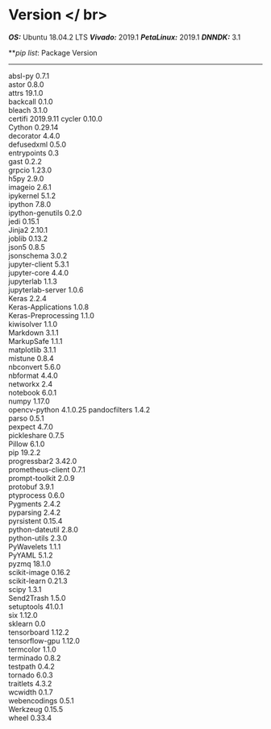 # Version </ br>
***OS:*** Ubuntu 18.04.2 LTS
***Vivado:*** 2019.1
***PetaLinux:*** 2019.1
***DNNDK:*** 3.1

***pip list*:
Package             Version  
------------------- ---------
absl-py             0.7.1    
astor               0.8.0    
attrs               19.1.0   
backcall            0.1.0    
bleach              3.1.0    
certifi             2019.9.11
cycler              0.10.0   
Cython              0.29.14  
decorator           4.4.0    
defusedxml          0.5.0    
entrypoints         0.3      
gast                0.2.2    
grpcio              1.23.0   
h5py                2.9.0    
imageio             2.6.1    
ipykernel           5.1.2    
ipython             7.8.0    
ipython-genutils    0.2.0    
jedi                0.15.1   
Jinja2              2.10.1   
joblib              0.13.2   
json5               0.8.5    
jsonschema          3.0.2    
jupyter-client      5.3.1    
jupyter-core        4.4.0    
jupyterlab          1.1.3    
jupyterlab-server   1.0.6    
Keras               2.2.4    
Keras-Applications  1.0.8    
Keras-Preprocessing 1.1.0    
kiwisolver          1.1.0    
Markdown            3.1.1    
MarkupSafe          1.1.1    
matplotlib          3.1.1    
mistune             0.8.4    
nbconvert           5.6.0    
nbformat            4.4.0    
networkx            2.4      
notebook            6.0.1    
numpy               1.17.0   
opencv-python       4.1.0.25 
pandocfilters       1.4.2    
parso               0.5.1    
pexpect             4.7.0    
pickleshare         0.7.5    
Pillow              6.1.0    
pip                 19.2.2   
progressbar2        3.42.0   
prometheus-client   0.7.1    
prompt-toolkit      2.0.9    
protobuf            3.9.1    
ptyprocess          0.6.0    
Pygments            2.4.2    
pyparsing           2.4.2    
pyrsistent          0.15.4   
python-dateutil     2.8.0    
python-utils        2.3.0    
PyWavelets          1.1.1    
PyYAML              5.1.2    
pyzmq               18.1.0   
scikit-image        0.16.2   
scikit-learn        0.21.3   
scipy               1.3.1    
Send2Trash          1.5.0    
setuptools          41.0.1   
six                 1.12.0   
sklearn             0.0      
tensorboard         1.12.2   
tensorflow-gpu      1.12.0   
termcolor           1.1.0    
terminado           0.8.2    
testpath            0.4.2    
tornado             6.0.3    
traitlets           4.3.2    
wcwidth             0.1.7    
webencodings        0.5.1    
Werkzeug            0.15.5   
wheel               0.33.4  
